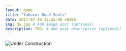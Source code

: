 ```yaml
---
layout: game
title: "Yakuza: Dead Souls"
date: 2017-07-10 12:55:00 +0300
img: ds.jpg # Add image post (optional)
description: TBD. # Add post description (optional)
---
```

![Under Construction](https://78.media.tumblr.com/6dfcbf9e05d57e3d0e9bb232b30004fa/tumblr_pf27n0jnCn1w050vko1_1280.png)
